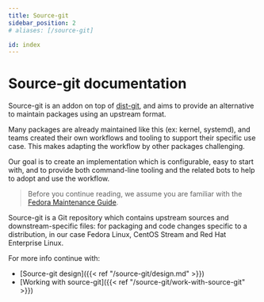 ```yaml
---
title: Source-git
sidebar_position: 2
# aliases: [/source-git]

id: index
---
```


# Source-git documentation

Source-git is an addon on top of
[dist-git](https://github.com/release-engineering/dist-git), and aims to provide
an alternative to maintain packages using an upstream format.

Many packages are already maintained like this (ex: kernel, systemd), and teams
created their own workflows and tooling to support their specific use case. This
makes adapting the workflow by other packages challenging.

Our goal is to create an implementation which is configurable, easy to start
with, and to provide both command-line tooling and the related bots to help to
adopt and use the workflow.

> Before you continue reading, we assume you are familiar with the [Fedora
> Maintenance Guide](https://fedoraproject.org/wiki/Package_maintenance_guide).

Source-git is a Git repository which contains upstream sources and
downstream-specific files: for packaging and code changes specific to a
distribution, in our case Fedora Linux, CentOS Stream and Red Hat Enterprise
Linux.

For more info continue with:

* [Source-git design]({{< ref "/source-git/design.md" >}})
* [Working with source-git]({{< ref "/source-git/work-with-source-git" >}})

